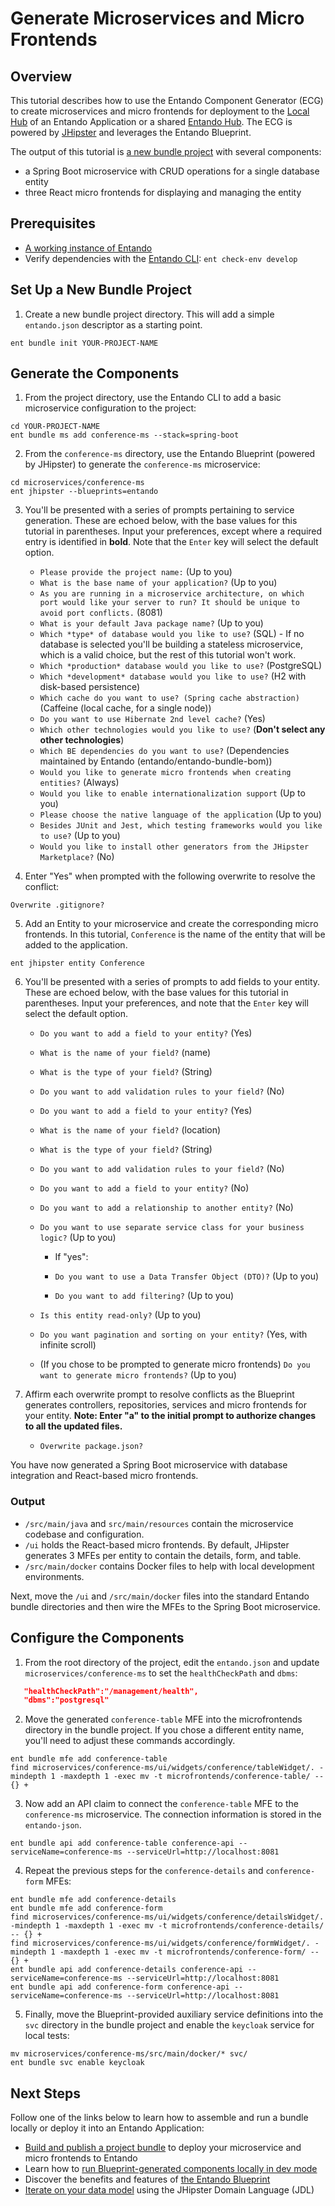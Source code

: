 # Generate Microservices and Micro Frontends

## Overview

This tutorial describes how to use the Entando Component Generator (ECG) to create microservices and micro frontends for deployment to the [Local Hub](../../../docs/compose/local-hub-overview.md) of an Entando Application or a shared [Entando Hub](../../../docs/getting-started/landing-page.md#entando-hub). The ECG is powered by [JHipster](https://www.jhipster.tech/) and leverages the Entando Blueprint.

The output of this tutorial is [a new bundle project](../../../docs/curate/bundle-details.md#bundle-development-process) with several components: 
- a Spring Boot microservice with CRUD operations for a single database entity
- three React micro frontends for displaying and managing the entity

## Prerequisites
- [A working instance of Entando](../../../docs/getting-started/)
- Verify dependencies with the [Entando CLI](../../../docs/getting-started/entando-cli.md#check-the-environment): `ent check-env develop`

## Set Up a New Bundle Project
1. Create a new bundle project directory. This will add a simple `entando.json` descriptor as a starting point.
```shell
ent bundle init YOUR-PROJECT-NAME
````

## Generate the Components
1. From the project directory, use the Entando CLI to add a basic microservice configuration to the project:
```shell
cd YOUR-PROJECT-NAME
ent bundle ms add conference-ms --stack=spring-boot
```

2. From the `conference-ms` directory, use the Entando Blueprint (powered by JHipster) to generate the `conference-ms` microservice:
```shell
cd microservices/conference-ms
ent jhipster --blueprints=entando
```

3. You'll be presented with a series of prompts pertaining to service generation. These are echoed below, with the base values for this tutorial in parentheses. Input your preferences, except where a required entry is identified in **bold**. Note that the `Enter` key will select the default option.

    - `Please provide the project name:` (Up to you)
    - `What is the base name of your application?` (Up to you) 
    - `As you are running in a microservice architecture, on which port would like your server to run? It should be unique to avoid port conflicts.` (8081)
    - `What is your default Java package name?` (Up to you)
    - `Which *type* of database would you like to use?` (SQL)
          - If no database is selected you'll be building a stateless microservice, which is a valid choice, but the rest of this tutorial won't work.
    - `Which *production* database would you like to use?` (PostgreSQL)
    - `Which *development* database would you like to use?` (H2 with disk-based persistence)
     - `Which cache do you want to use? (Spring cache abstraction)` (Caffeine (local cache, for a single node))
    - `Do you want to use Hibernate 2nd level cache?` (Yes)
    - `Which other technologies would you like to use?` (**Don't select any other technologies**)
    - `Which BE dependencies do you want to use?` (Dependencies maintained by Entando (entando/entando-bundle-bom))
    - `Would you like to generate micro frontends when creating entities?` (Always)
    - `Would you like to enable internationalization support` (Up to you)
    - `Please choose the native language of the application` (Up to you)
    - `Besides JUnit and Jest, which testing frameworks would you like to use?` (Up to you)
    - `Would you like to install other generators from the JHipster Marketplace?` (No)

4. Enter "Yes" when prompted with the following overwrite to resolve the conflict:

`Overwrite .gitignore?`

5. Add an Entity to your microservice and create the corresponding micro frontends. In this tutorial, `Conference` is the name of the entity that will be added to the application.

 ```shell
ent jhipster entity Conference
```

6. You'll be presented with a series of prompts to add fields to your entity. These are echoed below, with the base values for this tutorial in parentheses. Input your preferences, and note that the `Enter` key will select the default option.

    - `Do you want to add a field to your entity?` (Yes)

    - `What is the name of your field?` (name)
    - `What is the type of your field?` (String)
    - `Do you want to add validation rules to your field?` (No)
    - `Do you want to add a field to your entity?` (Yes)
    - `What is the name of your field?` (location)
    - `What is the type of your field?` (String)
    - `Do you want to add validation rules to your field?` (No)
    - `Do you want to add a field to your entity?` (No)
    - `Do you want to add a relationship to another entity?` (No)
    - `Do you want to use separate service class for your business logic?` (Up to you)
       - If "yes":

       - `Do you want to use a Data Transfer Object (DTO)?` (Up to you)

       - `Do you want to add filtering?` (Up to you)
    - `Is this entity read-only?` (Up to you)
    - `Do you want pagination and sorting on your entity?` (Yes, with infinite scroll)
    - (If you chose to be prompted to generate micro frontends) `Do you want to generate micro frontends?` (Up to you)

7. Affirm each overwrite prompt to resolve conflicts as the Blueprint generates controllers, repositories, services and micro frontends for your entity. **Note: Enter "a" to the initial prompt to authorize changes to all the updated files.**

    - `Overwrite package.json?`

You have now generated a Spring Boot microservice with database integration and React-based micro frontends.     

### Output
   * ```/src/main/java``` and ```src/main/resources``` contain the microservice codebase and configuration.
   * ```/ui``` holds the React-based micro frontends. By default, JHipster generates 3 MFEs per entity to contain the details, form, and table.
   * ```/src/main/docker``` contains Docker files to help with local development environments.

Next, move the `/ui` and `/src/main/docker` files into the standard Entando bundle directories and then wire the MFEs to the Spring Boot microservice.

## Configure the Components
1. From the root directory of the project, edit the `entando.json` and update `microservices/conference-ms` to set the `healthCheckPath` and `dbms`:
```json
   "healthCheckPath":"/management/health",
   "dbms":"postgresql"
```

2. Move the generated `conference-table` MFE into the microfrontends directory in the bundle project. If you chose a different entity name, you'll need to adjust these commands accordingly.
```shell
ent bundle mfe add conference-table
find microservices/conference-ms/ui/widgets/conference/tableWidget/. -mindepth 1 -maxdepth 1 -exec mv -t microfrontends/conference-table/ -- {} +
```

3. Now add an API claim to connect the `conference-table` MFE to the `conference-ms` microservice. The connection information is stored in the `entando-json`.
```shell
ent bundle api add conference-table conference-api --serviceName=conference-ms --serviceUrl=http://localhost:8081
```

4. Repeat the previous steps for the `conference-details` and `conference-form` MFEs:
```shell
ent bundle mfe add conference-details
ent bundle mfe add conference-form
find microservices/conference-ms/ui/widgets/conference/detailsWidget/. -mindepth 1 -maxdepth 1 -exec mv -t microfrontends/conference-details/ -- {} +
find microservices/conference-ms/ui/widgets/conference/formWidget/. -mindepth 1 -maxdepth 1 -exec mv -t microfrontends/conference-form/ -- {} +
ent bundle api add conference-details conference-api --serviceName=conference-ms --serviceUrl=http://localhost:8081
ent bundle api add conference-form conference-api --serviceName=conference-ms --serviceUrl=http://localhost:8081
```

5. Finally, move the Blueprint-provided auxiliary service definitions into the `svc` directory in the bundle project and enable the `keycloak` service for local tests:
```shell
mv microservices/conference-ms/src/main/docker/* svc/
ent bundle svc enable keycloak
```

## Next Steps
Follow one of the links below to learn how to assemble and run a bundle locally or deploy it into an Entando Application:

- [Build and publish a project bundle](../pb/publish-project-bundle.md) to deploy your microservice and micro frontends to Entando
- Learn how to [run Blueprint-generated components locally in dev mode](./run-local.md)
- Discover the benefits and features of [the Entando Blueprint](../../../docs/create/blueprint-features.md)
- [Iterate on your data model](./update-data-model.md) using the JHipster Domain Language (JDL)


